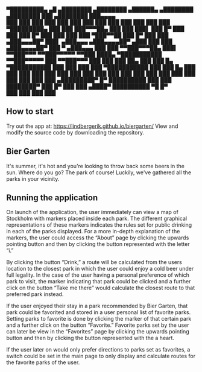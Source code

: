 
▀█████████▄   ▄█     ▄████████    ▄████████         ▄██████▄     ▄████████    ▄████████     ███        ▄████████ ███▄▄▄▄   
  ███    ███ ███    ███    ███   ███    ███        ███    ███   ███    ███   ███    ███ ▀█████████▄   ███    ███ ███▀▀▀██▄ 
  ███    ███ ███▌   ███    █▀    ███    ███        ███    █▀    ███    ███   ███    ███    ▀███▀▀██   ███    █▀  ███   ███ 
 ▄███▄▄▄██▀  ███▌  ▄███▄▄▄      ▄███▄▄▄▄██▀       ▄███          ███    ███  ▄███▄▄▄▄██▀     ███   ▀  ▄███▄▄▄     ███   ███ 
▀▀███▀▀▀██▄  ███▌ ▀▀███▀▀▀     ▀▀███▀▀▀▀▀        ▀▀███ ████▄  ▀███████████ ▀▀███▀▀▀▀▀       ███     ▀▀███▀▀▀     ███   ███ 
  ███    ██▄ ███    ███    █▄  ▀███████████        ███    ███   ███    ███ ▀███████████     ███       ███    █▄  ███   ███ 
  ███    ███ ███    ███    ███   ███    ███        ███    ███   ███    ███   ███    ███     ███       ███    ███ ███   ███ 
▄█████████▀  █▀     ██████████   ███    ███        ████████▀    ███    █▀    ███    ███    ▄████▀     ██████████  ▀█   █▀  
                                 ███    ███                                  ███    ███                                    
                                                   
## How to start
Try out the app at: https://lindbergerik.github.io/biergarten/
View and modify the source code by downloading the repository.

## Bier Garten
It's summer, it's hot and you're looking to throw back some beers in the sun. Where do you go? The park of course!
Luckily, we've gathered all the parks in your vicinity.

## Running the application
On launch of the application, the user immediately can view a map of Stockholm with markers placed inside each park. The different graphical representations of these markers indicates the rules set for public drinking in each of the parks displayed. For a more in-depth explanation of the markers, the user could access the “About” page by clicking the upwards pointing button and then by clicking the button represented with the letter “i.”

By clicking the button “Drink,” a route will be calculated from the users location to the closest park in which the user could enjoy a cold beer under full legality. In the case of the user having a personal preference of which park to visit, the marker indicating that park could be clicked and a further click on the button “Take me there” would calculate the closest route to that preferred park instead.

If the user enjoyed their stay in a park recommended by Bier Garten, that park could be favorited and stored in a user personal list of favorite parks. Setting parks to favorite is done by clicking the marker of that certain park and a further click on the button “Favorite.” Favorite parks set by the user can later be view in the “Favorites” page by clicking the upwards pointing button and then by clicking the button represented with the a heart.

If the user later on would only prefer directions to parks set as favorites, a switch could be set in the main page to only display and calculate routes for the favorite parks of the user. 


